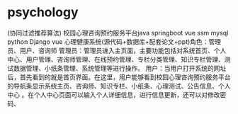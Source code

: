 # psychology
(协同过滤推荐算法) 校园心理咨询预约服务平台java springboot vue ssm mysql python Django vue 心理健康系统(源代码+数据库+配套论文+ppt)角色：管理员、用户、咨询师     管理员：管理员进入主页面，主要功能包括对系统首页、个人中心、用户管理、咨询师管理、在线预约管理、专栏分类管理、知识专栏管理、测试数据管理、小纸条管理、系统管理等进行操作。  用户：当用户打开系统的网址后，首先看到的就是首页界面。在这里，用户能够看到校园心理咨询预约服务平台的导航条显示系统主页、咨询师、知识专栏、小纸条、心理测试、公告信息、个人中心 。在个人中心页面可以输入个人详细信息，进行信息更新，还可以对修改密码、
